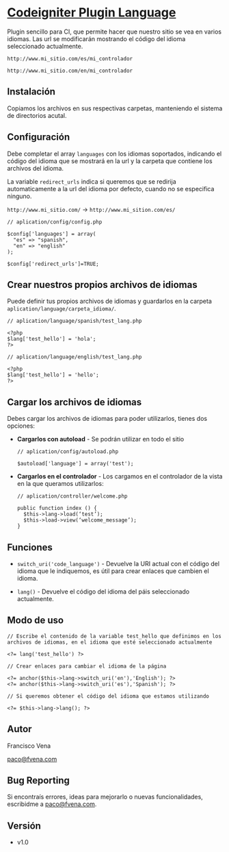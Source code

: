 [Codeigniter Plugin Language](http://www.fvena.com)
=================

Plugin sencillo para CI, que permite hacer que nuestro sitio se vea en varios idiomas. Las url se modificarán mostrando el código del idioma seleccionado actualmente.

```
http://www.mi_sitio.com/es/mi_controlador

http://www.mi_sitio.com/en/mi_controlador
```


Instalación
-----------
Copiamos los archivos en sus respectivas carpetas, manteniendo el sistema de directorios acutal.


Configuración
-------------
Debe completar el array `languages` con los idiomas soportados, indicando el código del idioma que se mostrará en la url y la carpeta que contiene los archivos del idioma.

La variable `redirect_urls` indica si queremos que se redirija automaticamente a la url del idioma por defecto, cuando no se especifica ninguno.

`http://www.mi_sitio.com/` -> `http://www.mi_sition.com/es/`

```
// aplication/config/config.php

$config['languages'] = array(
  "es" => "spanish",
  "en" => "english"
);

$config['redirect_urls']=TRUE;
```


Crear nuestros propios archivos de idiomas
------------------------------------------
Puede definir tus propios archivos de idiomas y guardarlos en la carpeta `aplication/language/carpeta_idioma/`.


```
// aplication/language/spanish/test_lang.php

<?php
$lang['test_hello'] = 'hola';
?>
```


```
// aplication/language/english/test_lang.php

<?php
$lang['test_hello'] = 'hello';
?>
```


Cargar los archivos de idiomas
------------------------------
Debes cargar los archivos de idiomas para poder utilizarlos, tienes dos opciones:

* **Cargarlos con autoload** - Se podrán utilizar en todo el sitio

  ```
  // aplication/config/autoload.php

  $autoload['language'] = array('test');
  ```

* **Cargarlos en el controlador** - Los cargamos en el controlador de la vista en la que queramos utilizarlos:

  ```
  // aplication/controller/welcome.php

  public function index () {
    $this->lang->load(‘test’);
    $this->load->view(‘welcome_message’);
  }
  ```


Funciones
---------
* `switch_uri('code_language')` - Devuelve la URI actual con el código del idioma que le indiquemos, es útil para crear enlaces que cambien el idioma.

* `lang()` - Devuelve el código del idioma del páis seleccionado actualmente.


Modo de uso
-----------
```
// Escribe el contenido de la variable test_hello que definimos en los archivos de idiomas, en el idioma que esté seleccionado actualmente

<?= lang('test_hello') ?>
```

```
// Crear enlaces para cambiar el idioma de la página

<?= anchor($this->lang->switch_uri('en'),'English'); ?>
<?= anchor($this->lang->switch_uri('es'),'Spanish'); ?>
```

```
// Si queremos obtener el código del idioma que estamos utilizando

<?= $this->lang->lang(); ?>
```


Autor
-----
Francisco Vena

[paco@fvena.com](mailto:paco@fvena.com)


Bug Reporting
-------------
Si encontraís errores, ideas para mejorarlo o nuevas funcionalidades, escribidme a [paco@fvena.com](mailto:paco@fvena.com).


Versión
--------
+ v1.0

